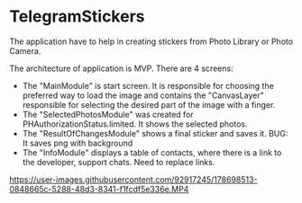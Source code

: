 # TelegramStickers

The application have to help in creating stickers from Photo Library or Photo Camera.

The architecture of application is MVP. 
There are 4 screens: 
  - The "MainModule" is start screen. It is responsible for choosing the preferred way to load the image 
    and contains the "CanvasLayer" responsible for selecting the desired part of the image with a finger.
  - The "SelectedPhotosModule" was created for PHAuthorizationStatus.limited. It shows the selected photos.
  - The "ResultOfChangesModule" shows a final sticker and saves it. BUG: It saves png with background
  - The "InfoModule" displays a table of contacts, where there is a link to the developer, support chats. Need to replace links.


https://user-images.githubusercontent.com/92917245/178698513-0848665c-5288-48d3-8341-f1fcdf5e336e.MP4
